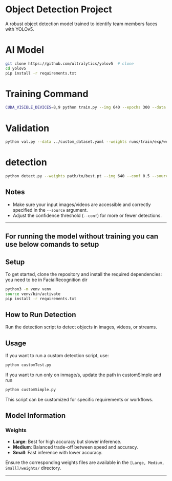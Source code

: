 # **Object Detection Project**

A robust object detection model trained to identify team members faces with YOLOv5.

# AI Model
```bash 
git clone https://github.com/ultralytics/yolov5  # clone
cd yolov5
pip install -r requirements.txt
```

# Training Command
```bash 
CUDA_VISIBLE_DEVICES=8,9 python train.py --img 640 --epochs 300 --data ../custom_dataset.yaml --weights yolov5l.pt
```

# Validation
```bash 
python val.py --data ../custom_dataset.yaml --weights runs/train/exp/weights/best.pt --img 640
```

# detection
```bash
python detect.py --weights path/to/best.pt --img 640 --conf 0.5 --source path/to/images_or_videos
```


## **Notes**
- Make sure your input images/videos are accessible and correctly specified in the `--source` argument.
- Adjust the confidence threshold (`--conf`) for more or fewer detections.

---

For running the model without training you can use below comands to setup
---

## **Setup**
To get started, clone the repository and install the required dependencies:
you need to be in FacialRecognition dir
```bash
python3 -m venv venv
source venv/bin/activate
pip install -r requirements.txt
```

## **How to Run Detection**
Run the detection script to detect objects in images, videos, or streams.


## **Usage**
If you want to run a custom detection script, use:
```bash
python customTest.py
```
If you want to run only on inmage/s, update the path in customSimple and run
```bash 
python customSimple.py
```

This script can be customized for specific requirements or workflows.


## **Model Information**
### **Weights**
- **Large**: Best for high accuracy but slower inference.
- **Medium**: Balanced trade-off between speed and accuracy.
- **Small**: Fast inference with lower accuracy.

Ensure the corresponding weights files are available in the `[Large, Medium, Small]/weights/` directory.


---


